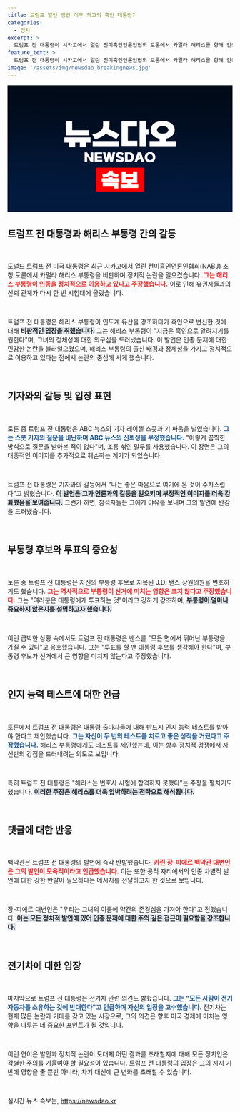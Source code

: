 ```yaml
---
title: 트럼프 발언 링컨 이후 최고의 흑인 대통령?
categories:
  - 정치
excerpt: >
  트럼프 전 대통령이 시카고에서 열린 전미흑인언론인협회 토론에서 카멀라 해리스를 향해 인종 논란을 제기하며 도발. 기싸움 속에서 부통령의 중요성을 폄하하는 발언과 함께 인지력 테스트를 요구, 화제를 모았다.
feature_text: >
  트럼프 전 대통령이 시카고에서 열린 전미흑인언론인협회 토론에서 카멀라 해리스를 향해 인종 논란을 제기하며 도발. 기싸움 속에서 부통령의 중요성을 폄하하는 발언과 함께 인지력 테스트를 요구, 화제를 모았다.
image: '/assets/img/newsdao_breakingnews.jpg'
---
```


<p><img src="/assets/img/newsdao_breakingnews.jpg" alt="firstkoreanews 속보" /></p>

<h2 data-ke-size="size26">트럼프 전 대통령과 해리스 부통령 간의 갈등</h2>

<p data-ke-size="size16">&nbsp;</p>

<p>도널드 트럼프 전 미국 대통령은 최근 시카고에서 열린 전미흑인언론인협회(NABJ) 초청 토론에서 카멀라 해리스 부통령을 비판하며 정치적 논란을 일으켰습니다. <b><span style="color: #ee2323;">그는 해리스 부통령이 인종을 정치적으로 이용하고 있다고 주장했습니다.</span></b> 이로 인해 유권자들과의 신뢰 관계가 다시 한 번 시험대에 올랐습니다. </p>

<p data-ke-size="size16">&nbsp;</p>

<p>트럼프 전 대통령은 해리스 부통령이 인도계 유산을 강조하다가 흑인으로 변신한 것에 대해 <b><span style="background-color: #21538527;">비판적인 입장을 취했습니다.</span></b> 그는 해리스 부통령이 "지금은 흑인으로 알려지기를 원한다"며, 그녀의 정체성에 대한 의구심을 드러냈습니다. 이 발언은 인종 문제에 대한 민감한 논란을 불러일으켰으며, 해리스 부통령의 출신 배경과 정체성을 가지고 정치적으로 이용하고 있다는 점에서 논란의 중심에 서게 했습니다. </p>

<p data-ke-size="size16">&nbsp;</p>

<h2 data-ke-size="size26">기자와의 갈등 및 입장 표현</h2>

<p data-ke-size="size16">&nbsp;</p>

<p>토론 중 트럼프 전 대통령은 ABC 뉴스의 기자 레이첼 스콧과 기 싸움을 벌였습니다. <b><span style="color: #1a5490;">그는 스콧 기자의 질문을 비난하며 ABC 뉴스의 신뢰성을 부정했습니다.</span></b> "이렇게 끔찍한 방식으로 질문을 받아본 적이 없다"며, 조롱 섞인 말투를 사용했습니다. 이 장면은 그의 대중적인 이미지를 추가적으로 훼손하는 계기가 되었습니다. </p>

<p data-ke-size="size16">&nbsp;</p>

<p>트럼프 전 대통령은 기자와의 갈등에서 "나는 좋은 마음으로 여기에 온 것이 수치스럽다"고 밝혔습니다. <b><span style="background-color: #21538527;">이 발언은 그가 언론과의 갈등을 일으키며 부정적인 이미지를 더욱 강화했음을 보여줍니다.</span></b> 그런가 하면, 참석자들은 그에게 야유를 보내며 그의 발언에 반감을 드러냈습니다. </p>

<p data-ke-size="size16">&nbsp;</p>

<h2 data-ke-size="size26">부통령 후보와 투표의 중요성</h2>

<p data-ke-size="size16">&nbsp;</p>

<p>토론 중 트럼프 전 대통령은 자신의 부통령 후보로 지목된 J.D. 밴스 상원의원을 변호하기도 했습니다. <b><span style="color: #ee2323;">그는 역사적으로 부통령이 선거에 미치는 영향은 크지 않다고 주장했습니다.</span></b> 그는 "여러분은 대통령에게 투표하는 것"이라고 강하게 강조하며, <b><span style="background-color: #21538527;">부통령이 얼마나 중요하지 않은지를 설명하고자 했습니다.</span></b> </p>

<p data-ke-size="size16">&nbsp;</p>

<p>이런 급박한 상황 속에서도 트럼프 전 대통령은 밴스를 "모든 면에서 뛰어난 부통령을 가질 수 있다"고 옹호했습니다. 그는 "투표를 할 땐 대통령 후보를 생각해야 한다"며, 부통령 후보가 선거에서 큰 영향을 미치지 않는다고 주장했습니다. </p>

<p data-ke-size="size16">&nbsp;</p>

<h2 data-ke-size="size26">인지 능력 테스트에 대한 언급</h2>

<p data-ke-size="size16">&nbsp;</p>

<p>토론에서 트럼프 전 대통령은 대통령 출마자들에 대해 반드시 인지 능력 테스트를 받아야 한다고 제안했습니다. <b><span style="color: #1a5490;">그는 자신이 두 번의 테스트를 치르고 좋은 성적을 거뒀다고 주장했습니다.</span></b> 해리스 부통령에게도 테스트를 제안했는데, 이는 향후 정치적 경쟁에서 자신만의 강점을 드러내려는 의도로 보입니다. </p>

<p data-ke-size="size16">&nbsp;</p>

<p>특히 트럼프 전 대통령은 "해리스는 변호사 시험에 합격하지 못했다"는 주장을 펼치기도 했습니다. <b><span style="background-color: #21538527;">이러한 주장은 해리스를 더욱 압박하려는 전략으로 해석됩니다.</span></b> </p>

<p data-ke-size="size16">&nbsp;</p>

<h2 data-ke-size="size26">댓글에 대한 반응</h2>

<p data-ke-size="size16">&nbsp;</p>

<p>백악관은 트럼프 전 대통령의 발언에 즉각 반발했습니다. <b><span style="color: #ee2323;">카린 장-피에르 백악관 대변인은 그의 발언이 모욕적이라고 언급했습니다.</span></b> 이는 또한 공적 자리에서의 인종 차별적 발언에 대한 강한 반발이 필요하다는 메시지를 전달하고자 한 것으로 보입니다. </p>

<p data-ke-size="size16">&nbsp;</p>

<p>장-피에르 대변인은 "우리는 그녀의 이름에 약간의 존경심을 가져야 한다"고 전했습니다. <b><span style="background-color: #21538527;">이는 모든 정치적 발언에 있어 인종 문제에 대한 주의 깊은 접근이 필요함을 강조합니다.</span></b> </p>

<p data-ke-size="size16">&nbsp;</p>

<h2 data-ke-size="size26">전기차에 대한 입장</h2>

<p data-ke-size="size16">&nbsp;</p>

<p>마지막으로 트럼프 전 대통령은 전기차 관련 의견도 밝혔습니다. <b><span style="color: #1a5490;">그는 "모든 사람이 전기 자동차를 소유하는 것에 반대한다"고 언급하며 자신의 입장을 고수했습니다.</span></b> 전기차는 현재 많은 논란과 기대를 갖고 있는 시장으로, 그의 의견은 향후 미국 경제에 미치는 영향을 다루는 데 중요한 포인트가 될 것입니다. </p>

<p data-ke-size="size16">&nbsp;</p>

<p>이런 연이은 발언과 정치적 논란이 도대체 어떤 결과를 초래할지에 대해 모든 정치인은 각별한 주의를 기울여야 할 필요성이 있습니다. 트럼프 전 대통령의 입장은 그의 지지 기반에 영향을 줄 뿐만 아니라, 차기 대선에 큰 변화를 초래할 수 있습니다. <p data-ke-size="size16">&nbsp;</p></p>
실시간 뉴스 속보는, <a href="https://newsdao.kr" rel="dofollow">https://newsdao.kr</a>


